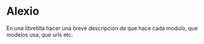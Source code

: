 # Alexio

En una libretilla hacer una breve descripcion de que hace cada modulo, que modelos usa, que urls etc.​
